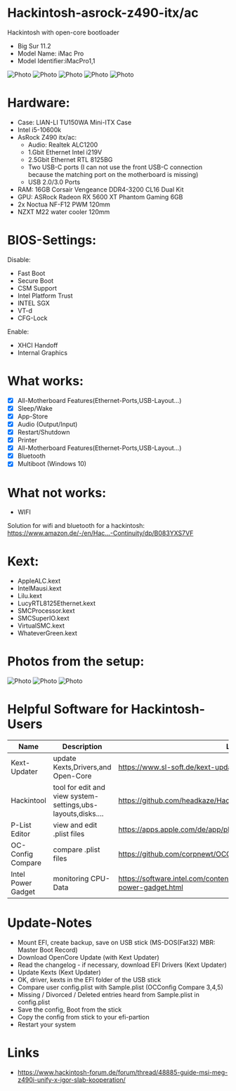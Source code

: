 
# Hackintosh-asrock-z490-itx/ac
Hackintosh with open-core bootloader 
- Big Sur 11.2
- Model Name: iMac Pro
- Model Identifier:iMacPro1,1

![Photo](Docs/Big-Sur-Version.png)
![Photo](Docs/geekbench.png)
![Photo](Docs/Desktop.png)
![Photo](Docs/Hackintool.png)
![Photo](Docs/Ethernet_2.5Gbit_Settings.png)

# Hardware:
- Case: LIAN-LI TU150WA Mini-ITX Case
- Intel i5-10600k
- AsRock Z490 itx/ac:
	- Audio: Realtek ALC1200
	- 1.Gbit Ethernet Intel i219V 
	- 2.5Gbit Ethernet RTL 8125BG 
	- Two USB-C ports (I can not use the front USB-C connection because the matching port on the motherboard is missing) 
	- USB 2.0/3.0 Ports 
- RAM: 16GB Corsair Vengeance DDR4-3200 CL16 Dual Kit
- GPU: ASRock Radeon RX 5600 XT Phantom Gaming 6GB
- 2x Noctua NF-F12 PWM 120mm
- NZXT M22 water cooler 120mm
 
# BIOS-Settings: 
Disable:
- Fast Boot
- Secure Boot
- CSM Support
- Intel Platform Trust
- INTEL SGX 
- VT-d
- CFG-Lock 

Enable:
- XHCI Handoff
- Internal Graphics

# What works:
- [x] All-Motherboard Features(Ethernet-Ports,USB-Layout...)
- [x] Sleep/Wake 
- [x] App-Store
- [x] Audio (Output/Input) 
- [x] Restart/Shutdown 
- [x] Printer 
- [x] All-Motherboard Features(Ethernet-Ports,USB-Layout...)
- [x] Bluetooth 
- [x] Multiboot (Windows 10) 

# What not works:
- WIFI

Solution for wifi and bluetooth for a hackintosh:
https://www.amazon.de/-/en/Hac…-Continuity/dp/B083YXS7VF

# Kext: 
- AppleALC.kext
- IntelMausi.kext
- Lilu.kext
- LucyRTL8125Ethernet.kext
- SMCProcessor.kext
- SMCSuperIO.kext
- VirtualSMC.kext
- WhateverGreen.kext

# Photos from the setup: 
![Photo](Docs/Lian-Li_1.jpg)
![Photo](Docs/Lian-Li_2.jpg)
![Photo](Docs/Nzxt.jpg)


# Helpful Software for Hackintosh-Users 

| Name| Description | Link |
| --------------- | --------------- | --------------- |
| Kext-Updater| update Kexts,Drivers,and Open-Core| https://www.sl-soft.de/kext-updater/|
| Hackintool| tool for edit and view system-settings,ubs-layouts,disks....| https://github.com/headkaze/Hackintool/releases/tag/3.4.9 |
| P-List Editor| view and edit .plist files| https://apps.apple.com/de/app/plist-editor/id1157491961?mt=12  |
| OC-Config Compare| compare .plist files| https://github.com/corpnewt/OCConfigCompare|
| Intel Power Gadget| monitoring CPU-Data|https://software.intel.com/content/www/us/en/develop/articles/intel-power-gadget.html |

# Update-Notes 
- Mount EFI, create backup, save on USB stick (MS-DOS(Fat32) MBR: Master Boot Record)
- Download OpenCore Update (with Kext Updater)
- Read the changelog - if necessary, download EFI Drivers (Kext Updater)
- Update Kexts (Kext Updater)
- OK, driver, kexts in the EFI folder of the USB stick
- Compare user config.plist with Sample.plist (OCConfig Compare 3,4,5)
- Missing / Divorced / Deleted entries heard from Sample.plist in config.plist
- Save the config, Boot from the stick
- Copy the config from stick to your efi-partion 
- Restart your system 

# Links
- https://www.hackintosh-forum.de/forum/thread/48885-guide-msi-meg-z490i-unify-x-igor-slab-kooperation/
